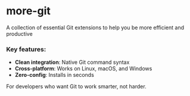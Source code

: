 # more-git
A collection of essential Git extensions to help you be more efficient and productive 

### Key features:
- **Clean integration**: Native Git command syntax  
- **Cross-platform**: Works on Linux, macOS, and Windows  
- **Zero-config**: Installs in seconds  

For developers who want Git to work smarter, not harder.  
